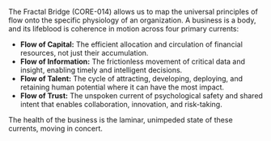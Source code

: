 The Fractal Bridge (CORE-014) allows us to map the universal principles of flow onto the specific physiology of an organization. A business is a body, and its lifeblood is coherence in motion across four primary currents:

*   **Flow of Capital:** The efficient allocation and circulation of financial resources, not just their accumulation.
*   **Flow of Information:** The frictionless movement of critical data and insight, enabling timely and intelligent decisions.
*   **Flow of Talent:** The cycle of attracting, developing, deploying, and retaining human potential where it can have the most impact.
*   **Flow of Trust:** The unspoken current of psychological safety and shared intent that enables collaboration, innovation, and risk-taking.

The health of the business is the laminar, unimpeded state of these currents, moving in concert.